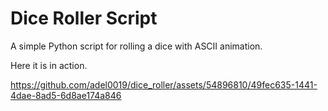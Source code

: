 # Dice Roller Script

A simple Python script for rolling a dice with ASCII animation.

Here it is in action.

https://github.com/adel0019/dice_roller/assets/54896810/49fec635-1441-4dae-8ad5-6d8ae174a846



